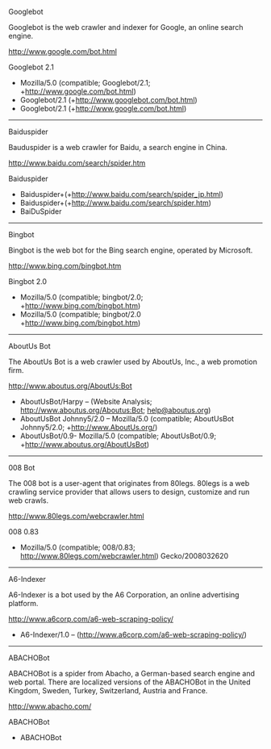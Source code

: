 
Googlebot

Googlebot is the web crawler and indexer for Google, an online search engine.

http://www.google.com/bot.html

Googlebot 2.1

+ Mozilla/5.0 (compatible; Googlebot/2.1; +http://www.google.com/bot.html)
+ Googlebot/2.1 (+http://www.googlebot.com/bot.html)
+ Googlebot/2.1 (+http://www.google.com/bot.html)


----
Baiduspider

Bauduspider is a web crawler for Baidu, a search engine in China.

http://www.baidu.com/search/spider.htm


Baiduspider

+ Baiduspider+(+http://www.baidu.com/search/spider_jp.html)
+ Baiduspider+(+http://www.baidu.com/search/spider.htm)
+ BaiDuSpider

----

Bingbot

Bingbot is the web bot for the Bing search engine, operated by Microsoft.

http://www.bing.com/bingbot.htm

Bingbot 2.0

+ Mozilla/5.0 (compatible; bingbot/2.0; +http://www.bing.com/bingbot.htm)
+ Mozilla/5.0 (compatible; bingbot/2.0 +http://www.bing.com/bingbot.htm)


----

AboutUs Bot

The AboutUs Bot is a web crawler used by AboutUs, Inc., a web promotion firm.

http://www.aboutus.org/AboutUs:Bot


+ AboutUsBot/Harpy – (Website Analysis; http://www.aboutus.org/Aboutus:Bot; help@aboutus.org)
+ AboutUsBot Johnny5/2.0 – Mozilla/5.0 (compatible; AboutUsBot Johnny5/2.0; +http://www.AboutUs.org/)
+ AboutUsBot/0.9- Mozilla/5.0 (compatible; AboutUsBot/0.9; +http://www.aboutus.org/AboutUsBot)

----


008 Bot

The 008 bot is a user-agent that originates from 80legs. 80legs is a web crawling service provider that allows users to design, customize and run web crawls.

http://www.80legs.com/webcrawler.html

008 0.83

+ Mozilla/5.0 (compatible; 008/0.83; http://www.80legs.com/webcrawler.html) Gecko/2008032620


----


A6-Indexer

A6-Indexer is a bot used by the A6 Corporation, an online advertising platform.

http://www.a6corp.com/a6-web-scraping-policy/


+ A6-Indexer/1.0 – (http://www.a6corp.com/a6-web-scraping-policy/)



----
ABACHOBot

ABACHOBot is a spider from Abacho, a German-based search engine and web portal. There are localized versions of the ABACHOBot in the United Kingdom, Sweden, Turkey, Switzerland, Austria and France.

http://www.abacho.com/


ABACHOBot

+ ABACHOBot

